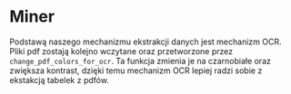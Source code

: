 # Miner

Podstawą naszego mechanizmu ekstrakcji danych jest mechanizm OCR. Pliki pdf zostają kolejno wczytane oraz przetworzone przez `change_pdf_colors_for_ocr`. Ta funkcja zmienia je na czarnobiałe oraz zwiększa kontrast, dzięki temu mechanizm OCR lepiej radzi sobie z ekstakcją tabelek z pdfów.